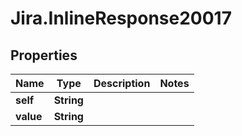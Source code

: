 # Jira.InlineResponse20017

## Properties

Name | Type | Description | Notes
------------ | ------------- | ------------- | -------------
**self** | **String** |  | 
**value** | **String** |  | 



